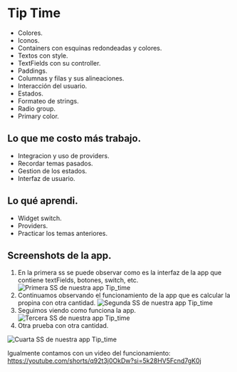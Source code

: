 # Tip Time

- Colores.
- Iconos.
- Containers con esquinas redondeadas y colores.
- Textos con style.
- TextFields con su controller.
- Paddings.
- Columnas y filas y sus alineaciones.
- Interacción del usuario.
- Estados.
- Formateo de strings.
- Radio group.
- Primary color.

## Lo que me costo más trabajo.

- Integracion y uso de providers.
- Recordar temas pasados.
- Gestion de los estados.
- Interfaz de usuario.

## Lo qué aprendi.

- Widget switch.
- Providers.
- Practicar los temas anteriores.

## Screenshots de la app.

1. En la primera ss se puede observar como es la interfaz de la app que contiene textFields, botones, switch, etc.
![Primera SS de nuestra app Tip_time](https://github.com/eMatsu98/movile-lgs/blob/tip_time/imgs/tip_1.jpg?raw=true)
2. Continuamos observando el funcionamiento de la app que es calcular la propina con otra cantidad.
![Segunda SS de nuestra app Tip_time](https://github.com/eMatsu98/movile-lgs/blob/tip_time/imgs/tip_2.jpg?raw=true)
3. Seguimos viendo como funciona la app.
![Tercera SS de nuestra app Tip_time](https://github.com/eMatsu98/movile-lgs/blob/tip_time/imgs/tip_3.jpg?raw=true)
4. Otra prueba con otra cantidad.

![Cuarta SS de nuestra app Tip_time](https://github.com/eMatsu98/movile-lgs/blob/tip_time/imgs/tip_4.jpg?raw=true)

Igualmente contamos con un video del funcionamiento: https://youtube.com/shorts/q92t3j0OkDw?si=5k28HV5Fcnd7gK0j

